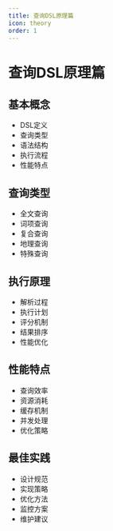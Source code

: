 ```yaml
---
title: 查询DSL原理篇
icon: theory
order: 1
---
```


# 查询DSL原理篇

## 基本概念
- DSL定义
- 查询类型
- 语法结构
- 执行流程
- 性能特点

## 查询类型
- 全文查询
- 词项查询
- 复合查询
- 地理查询
- 特殊查询

## 执行原理
- 解析过程
- 执行计划
- 评分机制
- 结果排序
- 性能优化

## 性能特点
- 查询效率
- 资源消耗
- 缓存机制
- 并发处理
- 优化策略

## 最佳实践
- 设计规范
- 实现策略
- 优化方法
- 监控方案
- 维护建议
